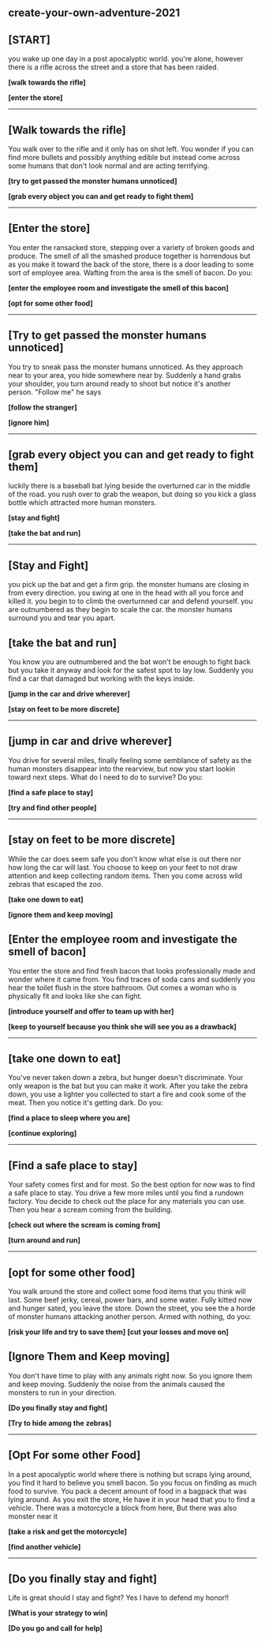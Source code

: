 ## create-your-own-adventure-2021

## [START]

you wake up one day in a post apocalyptic world. you're alone, however there is a rifle across the street and a store that has been raided. 

**[walk towards the rifle]**

**[enter the store]**

---

## [Walk towards the rifle]

You walk over to the rifle and it only has on shot left. You wonder if you can find more bullets and possibly anything edible but instead come across some humans that don't look normal and are acting terrifying.

**[try to get passed the monster humans unnoticed]**

**[grab every object you can and get ready to fight them]**

---

## [Enter the store]

You enter the ransacked store, stepping over a variety of broken goods and produce. The smell of all the smashed produce together is horrendous but as you make it toward the back of the store, there is a door leading to some sort of employee area. Wafting from the area is the smell of bacon. Do you:

**[enter the employee room and investigate the smell of this bacon]**

**[opt for some other food]**

---

## [Try to get passed the monster humans unnoticed]

You try to sneak pass the monster humans unnoticed. As they approach near to your area, you hide somewhere near by. Suddenly a hand grabs your shoulder, you turn around ready to shoot but notice it's another person. "Follow me" he says

**[follow the stranger]**

**[ignore him]**

---

## [grab every object you can and get ready to fight them]

luckily there is a baseball bat lying beside the overturned car in the middle of the road. you rush over to grab the weapon, but doing so you kick a glass bottle which attracted more human monsters.

**[stay and fight]**

**[take the bat and run]**

---

## [Stay and Fight]

you pick up the bat and get a firm grip. the monster humans are closing in from every direction. you swing at one in the head with all you force and killed it. you begin to to climb the overturnned car and defend yourself. you are outnumbered as they begin to scale the car. the monster humans surround you and tear you apart.

## [take the bat and run]

You know you are outnumbered and the bat won't be enough to fight back but you take it anyway and look for the safest spot to lay low. Suddenly you find a car that damaged but working with the keys inside.

**[jump in the car and drive wherever]**

**[stay on feet to be more discrete]**

---

## [jump in car and drive wherever]

You drive for several miles, finally feeling some semblance of safety as the human monsters disappear into the rearview, but now you start lookin toward next steps. What do I need to do to survive? Do you:

**[find a safe place to stay]**

**[try and find other people]**

---

## [stay on feet to be more discrete]

While the car does seem safe you don't know what else is out there nor how long the car will last. You choose to keep on your feet to not draw attention and keep collecting random items. Then you come across
wild zebras that escaped the zoo.

**[take one down to eat]**

**[ignore them and keep moving]**

## [Enter the employee room and investigate the smell of bacon]

You enter the store and find fresh bacon that looks professionally made and wonder where it came from. You find traces of soda cans and suddenly you hear the toilet flush in the store bathroom. Out comes a woman who is physically fit and looks like she can fight.

**[introduce yourself and offer to team up with her]**

**[keep to yourself because you think she will see you as a drawback]**

---

## [take one down to eat]

You've never taken down a zebra, but hunger doesn't discriminate. Your only weapon is the bat but you can make it work. After you take the zebra down, you use a lighter you collected to start a fire and cook some of the meat. Then you notice it's getting dark. Do you:

**[find a place to sleep where you are]**

**[continue exploring]**

---
## [Find a safe place to stay]

Your safety comes first and for most. So the best option for now was to find a safe place to stay. You drive a few more miles until you find a rundown factory. You decide to check out the place for any materials you can use. Then you hear a scream coming from the building.

**[check out where the scream is coming from]**

**[turn around and run]**

---

## [opt for some other food]

You walk around the store and collect some food items that you think will last. Some beef jerky, cereal, power bars, and some water. Fully kitted now and hunger sated, you leave the store. Down the street, you see the a horde of monster humans attacking another person. Armed with nothing, do you:

**[risk your life and try to save them]**
**[cut your losses and move on]**

## [Ignore Them and Keep moving]

You don't have time to play with any animals right now. So you ignore them and keep moving. Suddenly the noise from the animals caused the monsters to run in your direction.

**[Do you finally stay and fight]**

**[Try to hide among the zebras]**

---
## [Opt For some other Food]
In a post apocalyptic world where there is nothing but scraps lying around, you find it hard to believe you smell bacon.
So you focus on finding as much food to survive. You pack a decent amount of food in a bagpack that was lying around.
As you exit the store, He have it in your head that you to find a vehicle. There was a motorcycle a block from here, But there was 
also monster near it 

**[take a risk and get the motorcycle]**

**[find another vehicle]**

---

## [Do you finally stay and fight]

Life is great should I stay and fight? Yes I have to defend my honor!!

**[What is your strategy to win]**

**[Do you go and call for help]**
